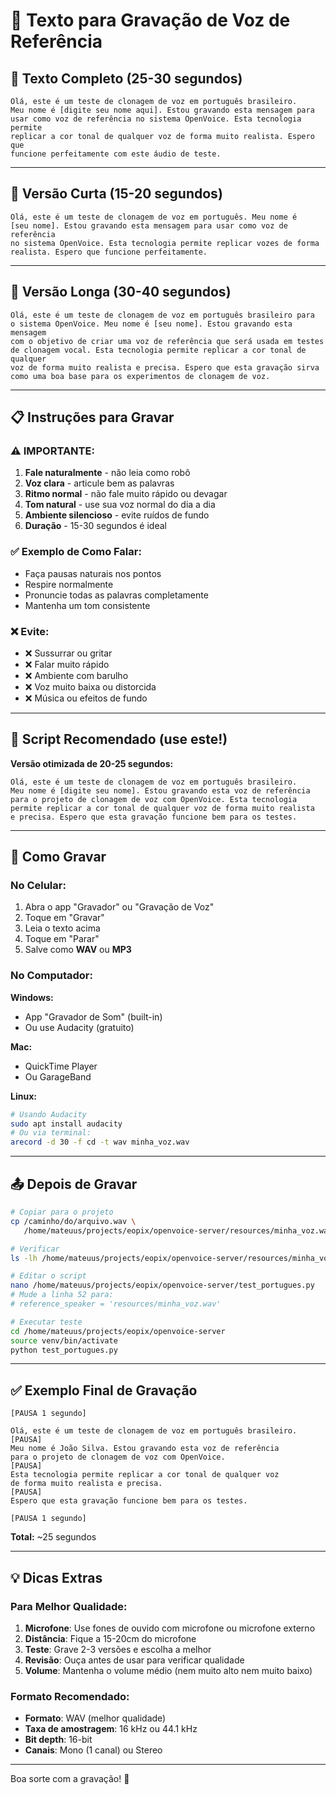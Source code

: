 # 📝 Texto para Gravação de Voz de Referência

## 🎤 Texto Completo (25-30 segundos)

```
Olá, este é um teste de clonagem de voz em português brasileiro. 
Meu nome é [digite seu nome aqui]. Estou gravando esta mensagem para 
usar como voz de referência no sistema OpenVoice. Esta tecnologia permite 
replicar a cor tonal de qualquer voz de forma muito realista. Espero que 
funcione perfeitamente com este áudio de teste.
```

---

## 🎤 Versão Curta (15-20 segundos)

```
Olá, este é um teste de clonagem de voz em português. Meu nome é 
[seu nome]. Estou gravando esta mensagem para usar como voz de referência 
no sistema OpenVoice. Esta tecnologia permite replicar vozes de forma 
realista. Espero que funcione perfeitamente.
```

---

## 🎤 Versão Longa (30-40 segundos)

```
Olá, este é um teste de clonagem de voz em português brasileiro para 
o sistema OpenVoice. Meu nome é [seu nome]. Estou gravando esta mensagem 
com o objetivo de criar uma voz de referência que será usada em testes 
de clonagem vocal. Esta tecnologia permite replicar a cor tonal de qualquer 
voz de forma muito realista e precisa. Espero que esta gravação sirva 
como uma boa base para os experimentos de clonagem de voz.
```

---

## 📋 Instruções para Gravar

### ⚠️ IMPORTANTE:

1. **Fale naturalmente** - não leia como robô
2. **Voz clara** - articule bem as palavras
3. **Ritmo normal** - não fale muito rápido ou devagar
4. **Tom natural** - use sua voz normal do dia a dia
5. **Ambiente silencioso** - evite ruídos de fundo
6. **Duração** - 15-30 segundos é ideal

### ✅ Exemplo de Como Falar:

- Faça pausas naturais nos pontos
- Respire normalmente
- Pronuncie todas as palavras completamente
- Mantenha um tom consistente

### ❌ Evite:

- ❌ Sussurrar ou gritar
- ❌ Falar muito rápido
- ❌ Ambiente com barulho
- ❌ Voz muito baixa ou distorcida
- ❌ Música ou efeitos de fundo

---

## 🎯 Script Recomendado (use este!)

**Versão otimizada de 20-25 segundos:**

```
Olá, este é um teste de clonagem de voz em português brasileiro.
Meu nome é [digite seu nome]. Estou gravando esta voz de referência
para o projeto de clonagem de voz com OpenVoice. Esta tecnologia
permite replicar a cor tonal de qualquer voz de forma muito realista
e precisa. Espero que esta gravação funcione bem para os testes.
```

---

## 📱 Como Gravar

### No Celular:

1. Abra o app "Gravador" ou "Gravação de Voz"
2. Toque em "Gravar"
3. Leia o texto acima
4. Toque em "Parar"
5. Salve como **WAV** ou **MP3**

### No Computador:

**Windows:**
- App "Gravador de Som" (built-in)
- Ou use Audacity (gratuito)

**Mac:**
- QuickTime Player
- Ou GarageBand

**Linux:**
```bash
# Usando Audacity
sudo apt install audacity
# Ou via terminal:
arecord -d 30 -f cd -t wav minha_voz.wav
```

---

## 📤 Depois de Gravar

```bash
# Copiar para o projeto
cp /caminho/do/arquivo.wav \
   /home/mateuus/projects/eopix/openvoice-server/resources/minha_voz.wav

# Verificar
ls -lh /home/mateuus/projects/eopix/openvoice-server/resources/minha_voz.wav

# Editar o script
nano /home/mateuus/projects/eopix/openvoice-server/test_portugues.py
# Mude a linha 52 para:
# reference_speaker = 'resources/minha_voz.wav'

# Executar teste
cd /home/mateuus/projects/eopix/openvoice-server
source venv/bin/activate
python test_portugues.py
```

---

## ✅ Exemplo Final de Gravação

```
[PAUSA 1 segundo]

Olá, este é um teste de clonagem de voz em português brasileiro.
[PAUSA]
Meu nome é João Silva. Estou gravando esta voz de referência
para o projeto de clonagem de voz com OpenVoice.
[PAUSA]
Esta tecnologia permite replicar a cor tonal de qualquer voz
de forma muito realista e precisa.
[PAUSA]
Espero que esta gravação funcione bem para os testes.

[PAUSA 1 segundo]
```

**Total:** ~25 segundos

---

## 💡 Dicas Extras

### Para Melhor Qualidade:

1. **Microfone**: Use fones de ouvido com microfone ou microfone externo
2. **Distância**: Fique a 15-20cm do microfone
3. **Teste**: Grave 2-3 versões e escolha a melhor
4. **Revisão**: Ouça antes de usar para verificar qualidade
5. **Volume**: Mantenha o volume médio (nem muito alto nem muito baixo)

### Formato Recomendado:

- **Formato**: WAV (melhor qualidade)
- **Taxa de amostragem**: 16 kHz ou 44.1 kHz
- **Bit depth**: 16-bit
- **Canais**: Mono (1 canal) ou Stereo

---

Boa sorte com a gravação! 🎤
